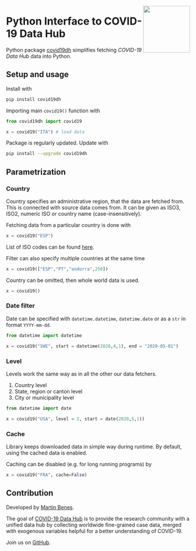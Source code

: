 <a href="https://covid19datahub.io"><img src="https://storage.covid19datahub.io/logo.svg" align="right" height="128"/></a>

# Python Interface to COVID-19 Data Hub

Python package [covid19dh](https://pypi.org/project/covid19dh/) simplifies fetching *COVID-19 Data Hub* data into Python.

## Setup and usage

Install with

```python
pip install covid19dh
```

Importing main `covid19()` function with 

```python
from covid19dh import covid19

x = covid19("ITA") # load data
```

Package is regularly updated. Update with

```bash
pip install --upgrade covid19dh
```

## Parametrization

### Country

Country specifies an administrative region, that the data are fetched from.
This is connected with source data comes from. It can be given as
ISO3, ISO2, numeric ISO or country name (case-insensitively). 

Fetching data from a particular country is done with

```python
x = covid19("ESP")
```

List of ISO codes can be found [here](https://github.com/covid19datahub/COVID19/blob/master/inst/extdata/src.csv).

Filter can also specify multiple countries at the same time

```python
x = covid19(["ESP","PT","andorra",250])
```

Country can be omitted, then whole world data is used.

```python
x = covid19()
```

### Date filter

Date can be specified with `datetime.datetime`, `datetime.date`
or as a `str` in format `YYYY-mm-dd`.

```python
from datetime import datetime

x = covid19("SWE", start = datetime(2020,4,1), end = "2020-05-01")
```

### Level

Levels work the same way as in all the other our data fetchers.

1. Country level
2. State, region or canton level
3. City or municipality level

```python
from datetime import date

x = covid19("USA", level = 2, start = date(2020,5,1))
```

### Cache

Library keeps downloaded data in simple way during runtime. By default, using the cached data is enabled.

Caching can be disabled (e.g. for long running programs) by

```python
x = covid19("FRA", cache=False)
```

## Contribution

Developed by [Martin Benes](https://github.com/martinbenes1996).

The goal of [COVID-19 Data Hub](https://covid19datahub.io/) is to provide the research community with a unified data hub by collecting worldwide fine-grained case data, merged with exogenous variables helpful for a better understanding of COVID-19.

Join us on [GitHub](https://github.com/covid19datahub/Python).



